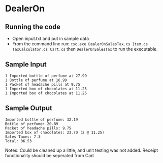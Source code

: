 # DealerOn

## Running the code

- Open input.txt and put in sample data
- From the command line run:
```csc.exe DealerOnSalesTax.cs Item.cs TaxCalculator.cs Cart.cs```
then
```DealerOnSalesTax```
to run the executable.

## Sample Input
```
1 Imported bottle of perfume at 27.99
1 Bottle of perfume at 18.99
1 Packet of headache pills at 9.75
1 Imported box of chocolates at 11.25
1 Imported box of chocolates at 11.25
```

## Sample Output
```
Imported bottle of perfume: 32.19
Bottle of perfume: 20.89
Packet of headache pills: 9.75
Imported box of chocolates: 23.70 (2 @ 11.25)
Sales Taxes: 7.3
Total: 86.53
```

Notes: Could be cleaned up a little, and unit testing was not added. Receipt functionality should be seperated from Cart
